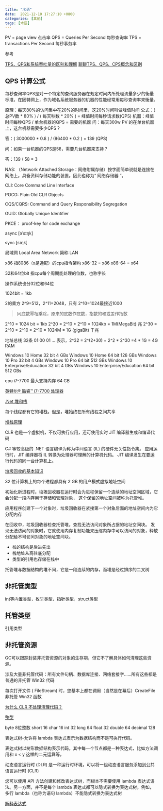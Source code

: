 ```yaml
---
title: "术语"
date:  2021-12-10 17:27:10 +0800
categories: [其他]
tags: [术语]
---
```



PV  = page view 点击率
QPS = Queries Per Second 每秒查询率
TPS = transactions Per Second 每秒事务率

参考

[TPS、QPS和系统吞吐量的区别和理解](https://blog.csdn.net/u010889616/article/details/83245695)
[聊聊TPS、QPS、CPS概念和区别](https://cloud.tencent.com/developer/article/1859053)

## QPS 计算公式
每秒查询率QPS是对一个特定的查询服务器在规定时间内所处理流量多少的衡量标准，在因特网上，作为域名系统服务器的机器的性能经常用每秒查询率来衡量。

原理：每天80%的访问集中在20%的时间里，这20%时间叫做峰值时间
公式：( 总PV数 * 80% ) / ( 每天秒数 * 20% ) = 峰值时间每秒请求数(QPS)
机器：峰值时间每秒QPS / 单台机器的QPS = 需要的机器
问：每天300w PV 的在单台机器上，这台机器需要多少QPS？

答：( 3000000 * 0.8 ) / (86400 * 0.2 ) = 139 (QPS)

问：如果一台机器的QPS是58，需要几台机器来支持？

答：139 / 58 = 3



NAS: （Network Attached Storage：网络附属存储）按字面简单说就是连接在网络上，具备资料存储功能的装置，因此也称为“ 网络存储器 ”。

CLI: Core Command Line Interface

POCO: Plain Old CLR Objects

CQS/CQRS: Command and Query Responsibility Segregation

GUID: Globally Unique Identifier

PKCE： proof-key for code exchange

async [əˈsɪŋk]

sync [sɪŋk]

局域网 Local Area Network 简称 LAN

x86 指8086（x是通配）的cpu指令架构
x86-32 = x86
x86-64 = x64

32和64位bit 指cpu每个周期能处理的位数，也称字长

操作系统也分32位和64位

1024bit = 1kb

2的乘方 2^9=512，2^11=2048，只有 2^10=1024最接近1000

> 同底数幂相乘除，原来的底数作底数，指数的和或差作指数

2^10 = 1024 bit  = 1kb
2^20 = 2^10 * 2^10  = 1024kb = 1M(MegaBit) 兆
2^30 = 2^10 * 2^10 * 2^10 = 1024M = 1G (gigaBit) 千兆

地址总线 32条 01 00 01 ... 表示，2^32  = 2^(2+30)  = 2^2 * 2^30  =4 * 1G = 4G RAM


Windows 10 Home 32 bit	4 GBs
Windows 10 Home 64 bit	128 GBs
Windows 10 Pro 32 bit	4 GBs
Windows 10 Pro 64 bit	512 GBs
Windows 10 Enterprise/Education 32 bit	4 GBs
Windows 10 Enterprise/Education 64 bit	512 GBs


cpu i7-7700 最大支持内存 64 GB

[英特尔® 酷睿™ i7-7700 处理器](https://www.intel.cn/content/www/cn/zh/products/sku/97128/intel-core-i77700-processor-8m-cache-up-to-4-20-ghz/specifications.html)

[.Net 堆和栈](https://sotaieb.com/dotnet/dotnet-stack-and-heap/)

每个线程都有它的堆栈。但是，堆始终在所有线程之间共享

[堆栈原理](https://www.jianshu.com/p/ffe303d96dbd)

CLR 也是一个虚拟机，不仅可执行应用，还可使用实时 JIT 编译器生成和编译代码

C# 等较高级的 .NET 语言编译为称为中间语言 (IL) 的硬件无关性指令集。 应用运行时，JIT 编译器将 IL 转换为处理器可理解的计算机代码。 JIT 编译发生在要运行代码的同一台计算机上。


[垃圾回收的基本知识](https://docs.microsoft.com/zh-cn/dotnet/standard/garbage-collection/fundamentals)

32 位计算机上的每个进程都具有 2 GB 的用户模式虚拟地址空间


初始化新进程时，垃圾回收器在运行时会为进程保留一个连续的地址空间区域，它会分配一段内存用于存储和管理对象， 这个保留的地址空间被称为托管堆。

应用程序创建下一个对象时，垃圾回收器在紧接第一个对象后面的地址空间内为它分配内存

在回收中，垃圾回收器检查托管堆，查找无法访问对象所占据的地址空间块。 发现无法访问的对象时，它就使用内存复制功能来压缩内存中可以访问的对象，释放分配给不可访问对象的地址空间块。

- 栈的结构是后进先出
- 栈地址从高往底分配
- 类型的引用也存储在栈中


托管堆与数据结构的堆不同，它是一段连续的内存，而堆是经过排序的二叉树

## 非托管类型

int等内置类型，枚举类型，指针类型，struct类型

## 托管类型

引用类型

## 非托管资源

GC可以跟踪封装非托管资源的对象的生存期，但它不了解具体如何清理这些资源。

涉及大量非托管代码：所有文件句柄、数据库连接、网络套接字……所有这些都是普通的非托管 Win32 代码

每次打开文件 ( FileStream) 时，您基本上都在调用（当然是在幕后）CreateFile非托管 Win32 函数

[为什么 CLR 不处理清理代码？](https://stackoverflow.com/questions/11690534/why-doesnt-clr-handle-the-cleanup-code)


[整型](https://docs.microsoft.com/zh-cn/dotnet/csharp/language-reference/language-specification/types#835-simple-types)

byte 8位整数
short  16
char  16
int  32
long 64
float 32
double 64
decimal 128




表达式树-允许将 lambda 表达式表示为数据结构而不是可执行代码。

表达式树以树形数据结构表示代码，其中每一个节点都是一种表达式，比如方法调用和 x < y 这样的二元运算等。

动态语言运行时 (DLR) 是一种运行时环境，可以将一组动态语言服务添加到公共语言运行时 (CLR)


您可以使用 API 方法创建和修改表达式树，而根本不需要使用 lambda 表达式语法。另一方面，并不是每个 lambda 表达式都可以隐式转换为表达式树。例如，多行 lambda（也称为语句 lambda）不能隐式转换为表达式树


[解释表达式](https://docs.microsoft.com/zh-cn/dotnet/csharp/expression-trees-interpreting)
